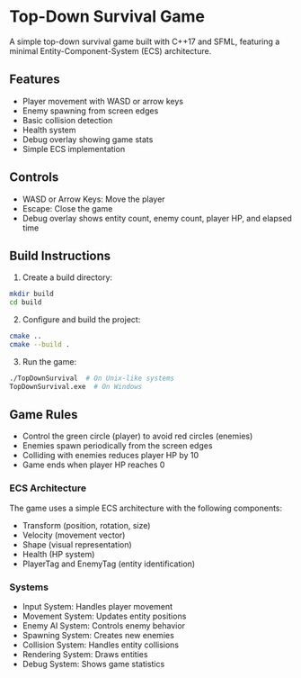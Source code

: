 # Top-Down Survival Game

A simple top-down survival game built with C++17 and SFML, featuring a minimal Entity-Component-System (ECS) architecture.

## Features

- Player movement with WASD or arrow keys
- Enemy spawning from screen edges
- Basic collision detection
- Health system
- Debug overlay showing game stats
- Simple ECS implementation

## Controls

- WASD or Arrow Keys: Move the player
- Escape: Close the game
- Debug overlay shows entity count, enemy count, player HP, and elapsed time

## Build Instructions

1. Create a build directory:
```bash
mkdir build
cd build
```

2. Configure and build the project:
```bash
cmake ..
cmake --build .
```

3. Run the game:
```bash
./TopDownSurvival  # On Unix-like systems
TopDownSurvival.exe  # On Windows
```

## Game Rules

- Control the green circle (player) to avoid red circles (enemies)
- Enemies spawn periodically from the screen edges
- Colliding with enemies reduces player HP by 10
- Game ends when player HP reaches 0

### ECS Architecture

The game uses a simple ECS architecture with the following components:

- Transform (position, rotation, size)
- Velocity (movement vector)
- Shape (visual representation)
- Health (HP system)
- PlayerTag and EnemyTag (entity identification)

### Systems

- Input System: Handles player movement
- Movement System: Updates entity positions
- Enemy AI System: Controls enemy behavior
- Spawning System: Creates new enemies
- Collision System: Handles entity collisions
- Rendering System: Draws entities
- Debug System: Shows game statistics
